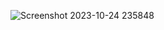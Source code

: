 ![Screenshot 2023-10-24 235848](https://github.com/devisha04/DSA_LAB-G1-/assets/147936789/dfef59be-9454-4b9b-b27d-6f728f006d60)
